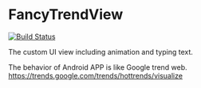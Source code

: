 # FancyTrendView
[![Build Status](https://travis-ci.org/fantasy1022/FancyTrendView.svg?branch=master)](https://travis-ci.org/fantasy1022/FancyTrendView)

The custom UI view including animation and typing text.

The behavior of Android APP is like Google trend web. https://trends.google.com/trends/hottrends/visualize
